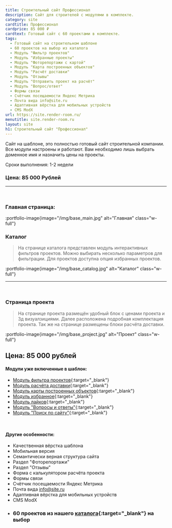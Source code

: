 ```yaml
---
title: Строительный сайт Профессионал
description: Сайт для строителей с модулями в комплекте.
category: site
cardtitle: Профессионал
cardprice: 85 000 ₽
cardtext: Готовый сайт с 60 проектами в комплекте.
tags:
  - Готовый сайт на строительном шаблоне
  - 60 проектов на выбор из каталога
  - Модуль "Фильтр проектов"
  - Модуль "Избранные проекты"
  - Модуль "Фоторепортажи с картой"
  - Модуль "Карта построенных объектов"
  - Модуль "Расчёт доставки"
  - Модуль "Отзывы"
  - Модуль "Отправить проект на расчёт"
  - Модуль "Вопрос/ответ"
  - Формы связи
  - Счётчик посещаемости Яндекс Метрика
  - Почта вида info@site.ru
  - Адаптивная вёрстка для мобильных устройств
  - CMS ModX
url: https://site.render-room.ru/
menutitle: site.render-room.ru
layout: site
h1: Строительный сайт "Профессионал"
---
```

Сайт на шаблоне, это полностью готовый сайт строительной компании. Все модули настроены и работают. Вам необходимо лишь
выбрать доменное имя и назначить цены на проекты.

Сроки выполнения: 1-2 недели

### Цена: 85 000 Рублей

---
<br>

### Главная страница:

:portfolio-image{image="/img/base_main.jpg" alt="Главная" class="w-full"}
<br>

### Каталог

>На странице каталога представлен модуль интерактивных фильтров проектов.
Можно выбирать несколько параметров для фильтрации. Для проектов доступна опция избранных проектов.

:portfolio-image{image="/img/base_catalog.jpg" alt="Каталог" class="w-full"}
 
---

<br>


### Страница проекта

>На странице проекта размещён удобный блок с ценами проекта и 3д визуалзициями. Далее расположена подробная комплектация
проекта. Так же на странице размещены блоки расчёта доставки.  
 
:portfolio-image{image="/img/base_project.jpg" alt="Проект" class="w-full"}

## Цена: 85 000 рублей

#### Модули уже включенные в шаблон:

* [Модуль фильтра проектов](/modules/filter){:target="_blank"}
* [Модуль расчёта доставки](/modules/dostavka){:target="_blank"}
* [Модуль карты построенных объектов](/modules/fotomap){:target="_blank"}
* [Модуль избранное](/modules/favorites){:target="_blank"}
* [Модуль лайков](/modules/filter){:target="_blank"}
* [Модуль "Вопросы и ответы"](/modules/faq){:target="_blank"}
* [Модуль "Поиск по сайту"](/modules/poisk){:target="_blank"}

<br>

#### Другие особенности:

- Качественная вёрстка шаблона
- Мобильная версия
- Семантически верная структура сайта
- Раздел "Фоторепортажи"
- Раздел "Отзывы"
- Форма с калькулятором расчёта проекта
- Формы связи
- Счётчик посещаемости Яндекс Метрика
- Почта вида info@site.ru
- Адаптивная вёрстка для мобильных устройств
- CMS ModX
- ### 60 проектов из нашего [каталога](https://3d.render-room.ru/projects/){:target="_blank"} на выбор
